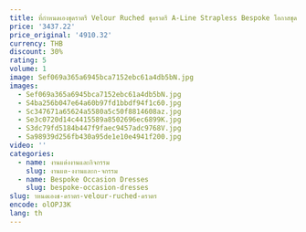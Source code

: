 ```yaml
---
title: ที่กําหนดเองชุดราตรี Velour Ruched ชุดราตรี A-Line Strapless Bespoke โอกาสชุดยาวซาอุดีอาระเบีย
price: '3437.22'
price_original: '4910.32'
currency: THB
discount: 30%
rating: 5
volume: 1
image: Sef069a365a6945bca7152ebc61a4db5bN.jpg
images:
  - Sef069a365a6945bca7152ebc61a4db5bN.jpg
  - S4ba256b047e64a60b97fd1bbdf94f1c60.jpg
  - Sc347671a65624a5580a5c50f8814608az.jpg
  - Se3c0720d14c4415589a8502696ec6899K.jpg
  - S3dc79fd5184b447f9faec9457adc9768V.jpg
  - Sa98939d256fb430a95de1e10e4941f200.jpg
video: ''
categories:
  - name: งานแต่งงานและกิจกรรม
    slug: งานแต-งงานและก-จกรรม
  - name: Bespoke Occasion Dresses
    slug: bespoke-occasion-dresses
slug: าหนดเองช-ดราตร-velour-ruched-ดราตร
encode: olOPJ3K
lang: th
---
```

  